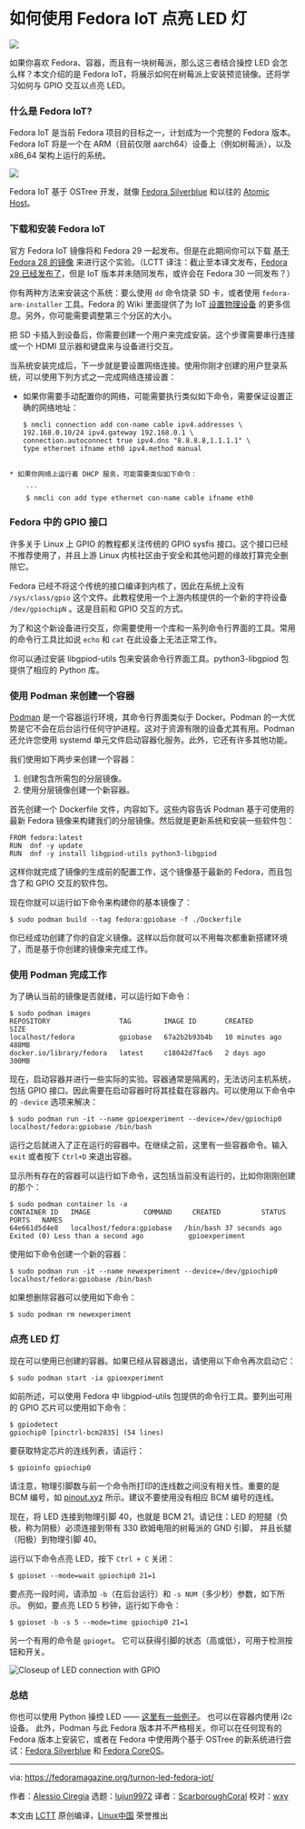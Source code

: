如何使用 Fedora IoT 点亮 LED 灯
======

![](https://fedoramagazine.org/wp-content/uploads/2018/08/LED-IoT-816x345.jpg)

如果你喜欢 Fedora、容器，而且有一块树莓派，那么这三者结合操控 LED 会怎么样？本文介绍的是 Fedora IoT，将展示如何在树莓派上安装预览镜像。还将学习如何与 GPIO 交互以点亮 LED。

### 什么是 Fedora IoT?

Fedora IoT 是当前 Fedora 项目的目标之一，计划成为一个完整的 Fedora 版本。Fedora IoT 将是一个在 ARM（目前仅限 aarch64）设备上（例如树莓派），以及 x86_64 架构上运行的系统。

![][1]

Fedora IoT 基于 OSTree 开发，就像 [Fedora Silverblue][2] 和以往的 [Atomic Host][3]。

### 下载和安装 Fedora IoT

官方 Fedora IoT 镜像将和 Fedora 29 一起发布。但是在此期间你可以下载 [基于 Fedora 28 的镜像][4] 来进行这个实验。（LCTT 译注：截止至本译文发布，[Fedora 29 已经发布了][11]，但是 IoT 版本并未随同发布，或许会在 Fedora 30 一同发布？）

你有两种方法来安装这个系统：要么使用 `dd` 命令烧录 SD 卡，或者使用 `fedora-arm-installer` 工具。Fedora 的 Wiki 里面提供了为 IoT [设置物理设备][5] 的更多信息。另外，你可能需要调整第三个分区的大小。

把 SD 卡插入到设备后，你需要创建一个用户来完成安装。这个步骤需要串行连接或一个 HDMI 显示器和键盘来与设备进行交互。

当系统安装完成后，下一步就是要设置网络连接。使用你刚才创建的用户登录系统，可以使用下列方式之一完成网络连接设置：

* 如果你需要手动配置你的网络，可能需要执行类似如下命令，需要保证设置正确的网络地址：

    ```
    $ nmcli connection add con-name cable ipv4.addresses \
    192.168.0.10/24 ipv4.gateway 192.168.0.1 \
    connection.autoconnect true ipv4.dns "8.8.8.8,1.1.1.1" \
    type ethernet ifname eth0 ipv4.method manual
```

* 如果你网络上运行着 DHCP 服务，可能需要类似如下命令：

    ```
    $ nmcli con add type ethernet con-name cable ifname eth0
```

### Fedora 中的 GPIO 接口

许多关于 Linux 上 GPIO 的教程都关注传统的 GPIO sysfis 接口。这个接口已经不推荐使用了，并且上游 Linux 内核社区由于安全和其他问题的缘故打算完全删除它。

Fedora 已经不将这个传统的接口编译到内核了，因此在系统上没有 `/sys/class/gpio` 这个文件。此教程使用一个上游内核提供的一个新的字符设备 `/dev/gpiochipN` 。这是目前和 GPIO 交互的方式。

为了和这个新设备进行交互，你需要使用一个库和一系列命令行界面的工具。常用的命令行工具比如说 `echo` 和 `cat` 在此设备上无法正常工作。

你可以通过安装 libgpiod-utils 包来安装命令行界面工具。python3-libgpiod 包提供了相应的 Python 库。

### 使用 Podman 来创建一个容器

[Podman][6] 是一个容器运行环境，其命令行界面类似于 Docker。Podman 的一大优势是它不会在后台运行任何守护进程。这对于资源有限的设备尤其有用。Podman 还允许您使用 systemd 单元文件启动容器化服务。此外，它还有许多其他功能。

我们使用如下两步来创建一个容器：

1. 创建包含所需包的分层镜像。
2. 使用分层镜像创建一个新容器。

首先创建一个 Dockerfile 文件，内容如下。这些内容告诉 Podman 基于可使用的最新 Fedora 镜像来构建我们的分层镜像。然后就是更新系统和安装一些软件包：

```
FROM fedora:latest
RUN  dnf -y update
RUN  dnf -y install libgpiod-utils python3-libgpiod
```

这样你就完成了镜像的生成前的配置工作，这个镜像基于最新的 Fedora，而且包含了和 GPIO 交互的软件包。

现在你就可以运行如下命令来构建你的基本镜像了：

```
$ sudo podman build --tag fedora:gpiobase -f ./Dockerfile
```

你已经成功创建了你的自定义镜像。这样以后你就可以不用每次都重新搭建环境了，而是基于你创建的镜像来完成工作。

### 使用 Podman 完成工作

为了确认当前的镜像是否就绪，可以运行如下命令：

```
$ sudo podman images
REPOSITORY                 TAG        IMAGE ID       CREATED          SIZE
localhost/fedora           gpiobase   67a2b2b93b4b   10 minutes ago  488MB
docker.io/library/fedora   latest     c18042d7fac6   2 days ago     300MB
```

现在，启动容器并进行一些实际的实验。容器通常是隔离的，无法访问主机系统，包括 GPIO 接口。因此需要在启动容器时将其挂载在容器内。可以使用以下命令中的 `-device` 选项来解决：

```
$ sudo podman run -it --name gpioexperiment --device=/dev/gpiochip0 localhost/fedora:gpiobase /bin/bash
```

运行之后就进入了正在运行的容器中。在继续之前，这里有一些容器命令。输入 `exit` 或者按下 `Ctrl+D` 来退出容器。

显示所有存在的容器可以运行如下命令，这包括当前没有运行的，比如你刚刚创建的那个：

```
$ sudo podman container ls -a
CONTAINER ID   IMAGE             COMMAND     CREATED          STATUS                              PORTS   NAMES
64e661d5d4e8   localhost/fedora:gpiobase   /bin/bash 37 seconds ago Exited (0) Less than a second ago           gpioexperiment
```

使用如下命令创建一个新的容器：

```
$ sudo podman run -it --name newexperiment --device=/dev/gpiochip0 localhost/fedora:gpiobase /bin/bash

```

如果想删除容器可以使用如下命令：

```
$ sudo podman rm newexperiment

```

### 点亮 LED 灯

现在可以使用已创建的容器。如果已经从容器退出，请使用以下命令再次启动它：

```
$ sudo podman start -ia gpioexperiment
```

如前所述，可以使用 Fedora 中 libgpiod-utils 包提供的命令行工具。要列出可用的 GPIO 芯片可以使用如下命令：

```
$ gpiodetect
gpiochip0 [pinctrl-bcm2835] (54 lines)
```

要获取特定芯片的连线列表，请运行：

```
$ gpioinfo gpiochip0
```

请注意，物理引脚数与前一个命令所打印的连线数之间没有相关性。重要的是 BCM 编号，如 [pinout.xyz][7] 所示。建议不要使用没有相应 BCM 编号的连线。

现在，将 LED 连接到物理引脚 40，也就是 BCM 21。请记住：LED 的短腿（负极，称为阴极）必须连接到带有 330 欧姆电阻的树莓派的 GND 引脚， 并且长腿（阳极）到物理引脚 40。

运行以下命令点亮 LED，按下 `Ctrl + C` 关闭：

```
$ gpioset --mode=wait gpiochip0 21=1
```

要点亮一段时间，请添加 `-b`（在后台运行）和 `-s NUM`（多少秒）参数，如下所示。 例如，要点亮 LED 5 秒钟，运行如下命令：

```
$ gpioset -b -s 5 --mode=time gpiochip0 21=1
```

另一个有用的命令是 `gpioget`。 它可以获得引脚的状态（高或低），可用于检测按钮和开关。

![Closeup of LED connection with GPIO][8]

### 总结

你也可以使用 Python 操控 LED —— [这里有一些例子][9]。 也可以在容器内使用 i2c 设备。 此外，Podman 与此 Fedora 版本并不严格相关。你可以在任何现有的 Fedora 版本上安装它，或者在 Fedora 中使用两个基于 OSTree 的新系统进行尝试：[Fedora Silverblue][2] 和 [Fedora CoreOS][10]。

------

via: https://fedoramagazine.org/turnon-led-fedora-iot/

作者：[Alessio Ciregia][a]
选题：[lujun9972](https://github.com/lujun9972)
译者：[ScarboroughCoral](https://github.com/ScarboroughCoral)
校对：[wxy](https://github.com/wxy)

本文由 [LCTT](https://github.com/LCTT/TranslateProject) 原创编译，[Linux中国](https://linux.cn/) 荣誉推出

[a]: http://alciregi.id.fedoraproject.org/
[1]: https://fedoramagazine.org/wp-content/uploads/2018/08/oled-1024x768.png
[2]: https://teamsilverblue.org/
[3]: https://www.projectatomic.io/
[4]: https://kojipkgs.fedoraproject.org/compose/iot/latest-Fedora-IoT-28/compose/IoT/
[5]: https://fedoraproject.org/wiki/InternetOfThings/GettingStarted#Setting_up_a_Physical_Device
[6]: https://github.com/containers/libpod
[7]: https://pinout.xyz/
[8]: https://fedoramagazine.org/wp-content/uploads/2018/08/breadboard-1024x768.png
[9]: https://github.com/brgl/libgpiod/tree/master/bindings/python/examples
[10]: https://coreos.fedoraproject.org/
[11]: https://fedoramagazine.org/announcing-fedora-29/
